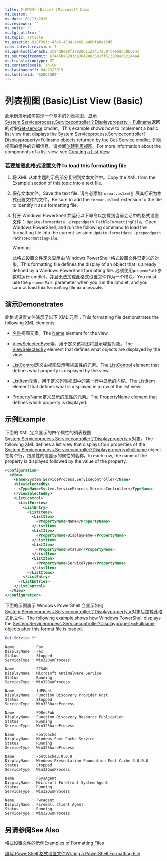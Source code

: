 ```yaml
---
title: 列表视图 (Basic) |Microsoft Docs
ms.custom: ''
ms.date: 09/13/2016
ms.reviewer: ''
ms.suite: ''
ms.tgt_pltfrm: ''
ms.topic: article
ms.assetid: 918f381c-43e6-4594-a468-a40bfa8a16d6
caps.latest.revision: 7
ms.openlocfilehash: 3c94d8e98f179286112a417230fce659dc0b614c
ms.sourcegitcommit: e7445ba8203da304286c591ff513900ad1c244a4
ms.translationtype: MT
ms.contentlocale: zh-CN
ms.lasthandoff: 04/23/2019
ms.locfileid: "62065302"
---
```

# <a name="list-view-basic"></a><span data-ttu-id="62140-102">列表视图 (Basic)</span><span class="sxs-lookup"><span data-stu-id="62140-102">List View (Basic)</span></span>

<span data-ttu-id="62140-103">此示例演示如何实现一个基本的列表视图，显示[System.Serviceprocess.Servicecontroller？Displayproperty = Fullname](/dotnet/api/System.ServiceProcess.ServiceController)返回的对象[Get-service](/powershell/module/microsoft.powershell.management/get-service) cmdlet。</span><span class="sxs-lookup"><span data-stu-id="62140-103">This example shows how to implement a basic list view that displays the [System.Serviceprocess.Servicecontroller?Displayproperty=Fullname](/dotnet/api/System.ServiceProcess.ServiceController) objects returned by the [Get-Service](/powershell/module/microsoft.powershell.management/get-service) cmdlet.</span></span> <span data-ttu-id="62140-104">列表视图的组件的详细信息，请参阅[创建列表视图](./creating-a-list-view.md)。</span><span class="sxs-lookup"><span data-stu-id="62140-104">For more information about the components of a list view, see [Creating a List View](./creating-a-list-view.md).</span></span>

### <a name="to-load-this-formatting-file"></a><span data-ttu-id="62140-105">若要加载此格式设置文件</span><span class="sxs-lookup"><span data-stu-id="62140-105">To load this formatting file</span></span>

1. <span data-ttu-id="62140-106">将 XML 从本主题的示例部分复制到文本文件中。</span><span class="sxs-lookup"><span data-stu-id="62140-106">Copy the XML from the Example section of this topic into a text file.</span></span>

2. <span data-ttu-id="62140-107">保存文本文件。</span><span class="sxs-lookup"><span data-stu-id="62140-107">Save the text file.</span></span> <span data-ttu-id="62140-108">请务必添加`format.ps1xml`扩展其标识为格式设置文件的文件。</span><span class="sxs-lookup"><span data-stu-id="62140-108">Be sure to add the `format.ps1xml` extension to the file to identify it as a formatting file.</span></span>

3. <span data-ttu-id="62140-109">打开 Windows PowerShell 并运行以下命令以加载到当前会话中的格式设置文件： `Update-formatdata -prependpath PathToFormattingFile`。</span><span class="sxs-lookup"><span data-stu-id="62140-109">Open Windows PowerShell, and run the following command to load the formatting file into the current session: `Update-formatdata -prependpath PathToFormattingFile`.</span></span>

   > [!WARNING]
   > <span data-ttu-id="62140-110">此格式设置文件定义显示由 Windows PowerShell 格式设置文件已定义的对象。</span><span class="sxs-lookup"><span data-stu-id="62140-110">This formatting file defines the display of an object that is already defined by a Windows PowerShell formatting file.</span></span> <span data-ttu-id="62140-111">必须使用`prependPath`参数时运行 cmdlet，并且无法加载此格式设置文件作为一个模块。</span><span class="sxs-lookup"><span data-stu-id="62140-111">You must use the `prependPath` parameter when you run the cmdlet, and you cannot load this formatting file as a module.</span></span>

## <a name="demonstrates"></a><span data-ttu-id="62140-112">演示</span><span class="sxs-lookup"><span data-stu-id="62140-112">Demonstrates</span></span>

<span data-ttu-id="62140-113">此格式设置文件演示了以下 XML 元素：</span><span class="sxs-lookup"><span data-stu-id="62140-113">This formatting file demonstrates the following XML elements:</span></span>

- <span data-ttu-id="62140-114">[名称](./name-element-for-view-format.md)视图元素。</span><span class="sxs-lookup"><span data-stu-id="62140-114">The [Name](./name-element-for-view-format.md) element for the view.</span></span>

- <span data-ttu-id="62140-115">[ViewSelectedBy](./viewselectedby-element-format.md)元素，用于定义该视图将显示哪些对象。</span><span class="sxs-lookup"><span data-stu-id="62140-115">The [ViewSelectedBy](./viewselectedby-element-format.md) element that defines what objects are displayed by the view.</span></span>

- <span data-ttu-id="62140-116">[ListControl](./listcontrol-element-format.md)定义由视图显示哪些属性的元素。</span><span class="sxs-lookup"><span data-stu-id="62140-116">The [ListControl](./listcontrol-element-format.md) element that defines what property is displayed by the view.</span></span>

- <span data-ttu-id="62140-117">[ListItem](./listitem-element-for-listitems-for-listcontrol-format.md)元素，用于定义列表视图中的某一行中显示的内容。</span><span class="sxs-lookup"><span data-stu-id="62140-117">The [ListItem](./listitem-element-for-listitems-for-listcontrol-format.md) element that defines what is displayed in a row of the list view.</span></span>

- <span data-ttu-id="62140-118">[PropertyName](./propertyname-element-for-listitem-for-listcontrol-format.md)定义显示的属性的元素。</span><span class="sxs-lookup"><span data-stu-id="62140-118">The [PropertyName](./propertyname-element-for-listitem-for-listcontrol-format.md) element that defines which property is displayed.</span></span>

## <a name="example"></a><span data-ttu-id="62140-119">示例</span><span class="sxs-lookup"><span data-stu-id="62140-119">Example</span></span>

<span data-ttu-id="62140-120">下面的 XML 定义显示的四个属性的列表视图[System.Serviceprocess.Servicecontroller？Displayproperty =](/dotnet/api/System.ServiceProcess.ServiceController)对象。</span><span class="sxs-lookup"><span data-stu-id="62140-120">The following XML defines a list view that displays four properties of the [System.Serviceprocess.Servicecontroller?Displayproperty=Fullname](/dotnet/api/System.ServiceProcess.ServiceController) object.</span></span> <span data-ttu-id="62140-121">在每个行，跟属性的值显示的属性的名称。</span><span class="sxs-lookup"><span data-stu-id="62140-121">In each row, the name of the property is displayed followed by the value of the property.</span></span>

```xml
<Configuration>
  <View>
    <Name>System.ServiceProcess.ServiceController</Name>
    <ViewSelectedBy>
      <TypeName>System.ServiceProcess.ServiceController</TypeName>
    </ViewSelectedBy>
    <ListControl>
      <ListEntries>
        <ListEntry>
          <ListItems>
            <ListItem>
              <PropertyName>Name</PropertyName>
            </ListItem>
            <ListItem>
              <PropertyName>DisplayName</PropertyName>
            </ListItem>
            <ListItem>
              <PropertyName>Status</PropertyName>
            </ListItem>
            <ListItem>
              <PropertyName>ServiceType</PropertyName>
            </ListItem>
          </ListItems>
        </ListEntry>
      </ListEntries>
    </ListControl>
  </View>
</Configuration>
```

<span data-ttu-id="62140-122">下面的示例演示 Windows PowerShell 会显示如何[System.Serviceprocess.Servicecontroller？Displayproperty =](/dotnet/api/System.ServiceProcess.ServiceController)对象后加载此格式化文件。</span><span class="sxs-lookup"><span data-stu-id="62140-122">The following example shows how Windows PowerShell displays the [System.Serviceprocess.Servicecontroller?Displayproperty=Fullname](/dotnet/api/System.ServiceProcess.ServiceController) objects after this format file is loaded.</span></span>

```powershell
Get-Service f*
```

```output
Name        : Fax
DisplayName : Fax
Status      : Stopped
ServiceType : Win32OwnProcess

Name        : FCSAM
DisplayName : Microsoft Antimalware Service
Status      : Running
ServiceType : Win32OwnProcess

Name        : fdPHost
DisplayName : Function Discovery Provider Host
Status      : Stopped
ServiceType : Win32ShareProcess

Name        : FDResPub
DisplayName : Function Discovery Resource Publication
Status      : Running
ServiceType : Win32ShareProcess

Name        : FontCache
DisplayName : Windows Font Cache Service
Status      : Running
ServiceType : Win32ShareProcess

Name        : FontCache3.0.0.0
DisplayName : Windows Presentation Foundation Font Cache 3.0.0.0
Status      : Stopped
ServiceType : Win32OwnProcess

Name        : FSysAgent
DisplayName : Microsoft Forefront System Agent
Status      : Running
ServiceType : Win32OwnProcess

Name        : FwcAgent
DisplayName : Firewall Client Agent
Status      : Running
ServiceType : Win32OwnProcess
```

## <a name="see-also"></a><span data-ttu-id="62140-123">另请参阅</span><span class="sxs-lookup"><span data-stu-id="62140-123">See Also</span></span>

[<span data-ttu-id="62140-124">格式设置文件的示例</span><span class="sxs-lookup"><span data-stu-id="62140-124">Examples of Formatting Files</span></span>](./examples-of-formatting-files.md)

[<span data-ttu-id="62140-125">编写 PowerShell 格式设置文件</span><span class="sxs-lookup"><span data-stu-id="62140-125">Writing a PowerShell Formatting File</span></span>](./writing-a-powershell-formatting-file.md)

